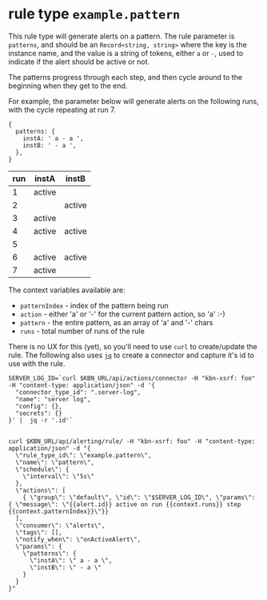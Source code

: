 # rule type `example.pattern`

This rule type will generate alerts on a pattern.  The rule parameter
is `patterns`, and should be an `Record<string, string>` where the
key is the instance name, and the value is a string of tokens, either
`a` or `-`, used to indicate if the alert should be active or not.

The patterns progress through each step, and then cycle around to the
beginning when they get to the end.

For example, the parameter below will generate alerts on the following
runs, with the cycle repeating at run 7.

    {
      patterns: {
        instA: ' a - a ',
        instB: ' - a ',
      },
    }

| run  | instA  | instB  |
| ---- | ------ | ------ |
|    1 | active |        |
|    2 |        | active |
|    3 | active |        |
|    4 | active | active |
|    5 |        |        |
|    6 | active | active |
|    7 | active |        |

The context variables available are:

- `patternIndex` - index of the pattern being run
- `action` - either 'a' or '-' for the current pattern action, so 'a' :-)
- `pattern` - the entire pattern, as an array of 'a' and '-' chars
- `runs` - total number of runs of the rule

There is no UX for this (yet), so you'll need to use `curl` to create/update
the rule.  The following also uses [`jq`](https://stedolan.github.io/jq/) 
to create a connector and capture it's id to use with the rule.

```console
SERVER_LOG_ID=`curl $KBN_URL/api/actions/connector -H "kbn-xsrf: foo" -H "content-type: application/json" -d '{
  "connector_type_id": ".server-log",
  "name": "server log",
  "config": {},
  "secrets": {}
}' |  jq -r '.id'`


curl $KBN_URL/api/alerting/rule/ -H "kbn-xsrf: foo" -H "content-type: application/json" -d "{
  \"rule_type_id\": \"example.pattern\",
  \"name\": \"pattern\",
  \"schedule\": {
    \"interval\": \"5s\"
  },
  \"actions\": [
    { \"group\": \"default\", \"id\": \"$SERVER_LOG_ID\", \"params\": { \"message\": \"{{alert.id}} active on run {{context.runs}} step {{context.patternIndex}}\"}}
  ],
  \"consumer\": \"alerts\",
  \"tags\": [],
  \"notify_when\": \"onActiveAlert\",
  \"params\": {
    \"patterns\": {
      \"instA\": \" a - a \",
      \"instB\": \" - a \"
    }
  }
}"
```

